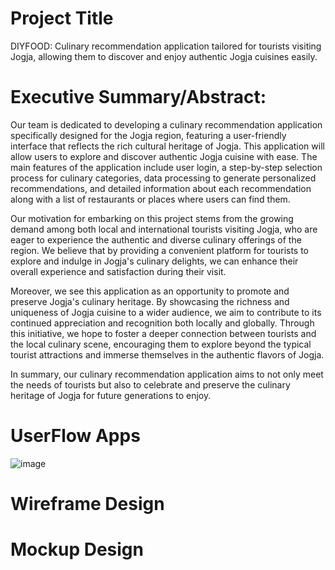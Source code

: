 # Project Title

DIYFOOD: Culinary recommendation application tailored for tourists visiting Jogja, allowing them to discover and enjoy authentic Jogja cuisines easily.

# Executive Summary/Abstract:
Our team is dedicated to developing a culinary recommendation application specifically designed for the Jogja region, featuring a user-friendly interface that reflects the rich cultural heritage of Jogja. This application will allow users to explore and discover authentic Jogja cuisine with ease. The main features of the application include user login, a step-by-step selection process for culinary categories, data processing to generate personalized recommendations, and detailed information about each recommendation along with a list of restaurants or places where users can find them.

Our motivation for embarking on this project stems from the growing demand among both local and international tourists visiting Jogja, who are eager to experience the authentic and diverse culinary offerings of the region. We believe that by providing a convenient platform for tourists to explore and indulge in Jogja's culinary delights, we can enhance their overall experience and satisfaction during their visit.

Moreover, we see this application as an opportunity to promote and preserve Jogja's culinary heritage. By showcasing the richness and uniqueness of Jogja cuisine to a wider audience, we aim to contribute to its continued appreciation and recognition both locally and globally. Through this initiative, we hope to foster a deeper connection between tourists and the local culinary scene, encouraging them to explore beyond the typical tourist attractions and immerse themselves in the authentic flavors of Jogja.

In summary, our culinary recommendation application aims to not only meet the needs of tourists but also to celebrate and preserve the culinary heritage of Jogja for future generations to enjoy.

# UserFlow Apps
![image](https://github.com/benayalaskar/DIYFood_Capstone_C241_PS129/assets/91442171/4bd8e835-b967-4849-b34c-1bc5ce2a89e7)

# Wireframe Design


# Mockup Design
